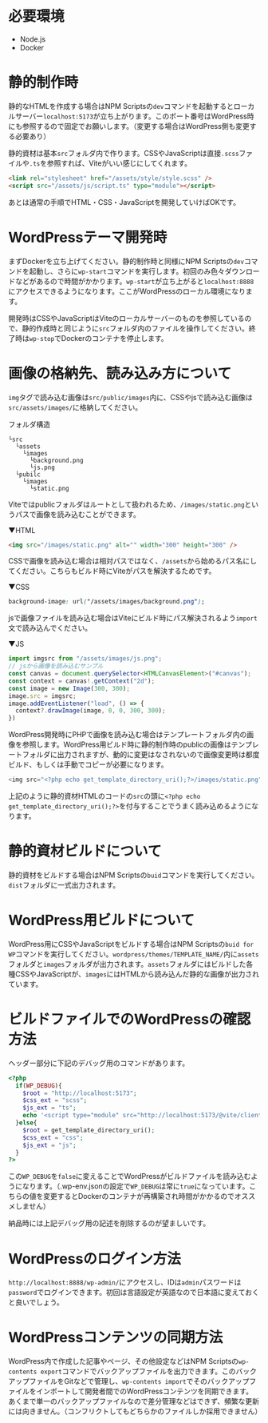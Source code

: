 # 必要環境
- Node.js
- Docker

# 静的制作時
静的なHTMLを作成する場合はNPM Scriptsの`dev`コマンドを起動するとローカルサーバー`localhost:5173`が立ち上がります。このポート番号はWordPress時にも参照するので固定でお願いします。（変更する場合はWordPress側も変更する必要あり）

静的資材は基本`src`フォルダ内で作ります。CSSやJavaScriptは直接`.scss`ファイルや`.ts`を参照すれば、Viteがいい感じにしてくれます。

```html
<link rel="stylesheet" href="/assets/style/style.scss" />
<script src="/assets/js/script.ts" type="module"></script>
```

あとは通常の手順でHTML・CSS・JavaScriptを開発していけばOKです。

# WordPressテーマ開発時
まずDockerを立ち上げてください。静的制作時と同様にNPM Scriptsの`dev`コマンドを起動し、さらに`wp-start`コマンドを実行します。初回のみ色々ダウンロードなどがあるので時間がかかります。`wp-start`が立ち上がると`localhost:8888`にアクセスできるようになります。ここがWordPressのローカル環境になります。

開発時はCSSやJavaScriptはViteのローカルサーバーのものを参照しているので、静的作成時と同じように`src`フォルダ内のファイルを操作してください。終了時は`wp-stop`でDockerのコンテナを停止します。

# 画像の格納先、読み込み方について
`img`タグで読み込む画像は`src/public/images`内に、CSSやjsで読み込む画像は`src/assets/images/`に格納してください。

フォルダ構造
```
└src
  └assets
    └images
      └background.png
      └js.png
  └pubilc
    └images
      └static.png
```
Viteではpublicフォルダはルートとして扱われるため、`/images/static.png`というパスで画像を読み込むことができます。

▼HTML
```html
<img src="/images/static.png" alt="" width="300" height="300" />
```

CSSで画像を読み込む場合は相対パスではなく、`/assets`から始めるパス名にしてください。こちらもビルド時にViteがパスを解決するためです。

▼CSS
```css
background-image: url("/assets/images/background.png");
```
jsで画像ファイルを読み込む場合はViteにビルド時にパス解決されるよう`import`文で読み込んでください。

▼JS
```ts
import imgsrc from "/assets/images/js.png";
// jsから画像を読み込むサンプル
const canvas = document.querySelector<HTMLCanvasElement>("#canvas");
const context = canvas!.getContext("2d");
const image = new Image(300, 300);
image.src = imgsrc;
image.addEventListener("load", () => {
  context?.drawImage(image, 0, 0, 300, 300);
})
```

WordPress開発時にPHPで画像を読み込む場合はテンプレートフォルダ内の画像を参照します。WordPress用ビルド時に静的制作時のpublicの画像はテンプレートフォルダに出力されますが、動的に変更はなされないので画像変更時は都度ビルド、もしくは手動でコピーが必要になります。

```php
<img src="<?php echo get_template_directory_uri();?>/images/static.png" alt="" width="300" height="300" />
```

上記のように静的資材HTMLのコードの`src`の頭に`<?php echo get_template_directory_uri();?>`を付与することでうまく読み込めるようになります。

# 静的資材ビルドについて
静的資材をビルドする場合はNPM Scriptsの`buid`コマンドを実行してください。`dist`フォルダに一式出力されます。

# WordPress用ビルドについて
WordPress用にCSSやJavaScriptをビルドする場合はNPM Scriptsの`buid for WP`コマンドを実行してください。`wordpress/themes/TEMPLATE_NAME/`内に`assets`フォルダと`images`フォルダが出力されます。`assets`フォルダにはビルドした各種CSSやJavaScriptが、`images`にはHTMLから読み込んだ静的な画像が出力されています。

# ビルドファイルでのWordPressの確認方法
ヘッダー部分に下記のデバッグ用のコマンドがあります。

```php
<?php 
  if(WP_DEBUG){
    $root = "http://localhost:5173";
    $css_ext = "scss";
    $js_ext = "ts";
    echo '<script type="module" src="http://localhost:5173/@vite/client"></script>';
  }else{
    $root = get_template_directory_uri();
    $css_ext = "css";
    $js_ext = "js";
  } 
?>
```

この`WP_DEBUG`を`false`に変えることでWordPressがビルドファイルを読み込むようになります。（.wp-env.jsonの設定で`WP_DEBUG`は常に`true`になっています。こちらの値を変更するとDockerのコンテナが再構築され時間がかかるのでオススメしません）

納品時には上記デバッグ用の記述を削除するのが望ましいです。

# WordPressのログイン方法
`http://localhost:8888/wp-admin/`にアクセスし、IDは`admin`パスワードは`password`でログインできます。初回は言語設定が英語なので日本語に変えておくと良いでしょう。

# WordPressコンテンツの同期方法
WordPress内で作成した記事やページ、その他設定などはNPM Scriptsの`wp-contents export`コマンドでバックアップファイルを出力できます。このバックアップファイルをGitなどで管理し、`wp-contents import`でそのバックアップファイルをインポートして開発者間でのWordPressコンテンツを同期できます。あくまで単一のバックアップファイルなので差分管理などはできず、頻繁な更新には向きません。（コンフリクトしてもどちらかのファイルしか採用できません）

